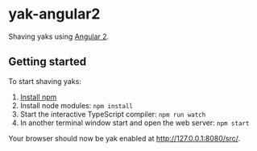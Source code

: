 yak-angular2
============

Shaving yaks using [Angular 2](https://angular.io/).

Getting started
---------------

To start shaving yaks:

1. [Install npm](https://docs.npmjs.com/getting-started/installing-node)
2. Install node modules: `npm install`
3. Start the interactive TypeScript compiler: `npm run watch`
4. In another terminal window start and open the web server: `npm start`

Your browser should now be yak enabled at http://127.0.0.1:8080/src/.
